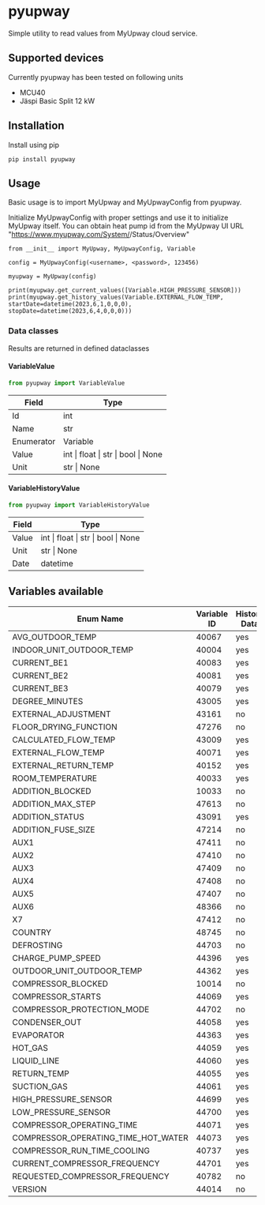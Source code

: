 # pyupway

Simple utility to read values from MyUpway cloud service.

## Supported devices

Currently pyupway has been tested on following units

- MCU40
- Jäspi Basic Split 12 kW

## Installation

Install using pip

```
pip install pyupway
```

## Usage

Basic usage is to import MyUpway and MyUpwayConfig from pyupway.

Initialize MyUpwayConfig with proper settings and use it to initialize MyUpway itself. You can obtain heat pump id from the MyUpway UI URL "https://www.myupway.com/System/<heatpumpId>/Status/Overview"

```
from __init__ import MyUpway, MyUpwayConfig, Variable

config = MyUpwayConfig(<username>, <password>, 123456)

myupway = MyUpway(config)

print(myupway.get_current_values([Variable.HIGH_PRESSURE_SENSOR]))
print(myupway.get_history_values(Variable.EXTERNAL_FLOW_TEMP, startDate=datetime(2023,6,1,0,0,0), stopDate=datetime(2023,6,4,0,0,0)))

```

### Data classes

Results are returned in defined dataclasses

#### VariableValue

```python
from pyupway import VariableValue
```

| Field      | Type                                                |
| ---------- | --------------------------------------------------- |
| Id         | int                                                 |
| Name       | str                                                 |
| Enumerator | Variable                                            |
| Value      | int &#124; float &#124; str &#124; bool &#124; None |
| Unit       | str &#124; None                                     |

#### VariableHistoryValue

```python
from pyupway import VariableHistoryValue
```

| Field | Type                                                |
| ----- | --------------------------------------------------- |
| Value | int &#124; float &#124; str &#124; bool &#124; None |
| Unit  | str &#124; None                                     |
| Date  | datetime                                            |

## Variables available

| Enum Name                           | Variable ID | History Data |
| ----------------------------------- | ----------- | ------------ |
| AVG_OUTDOOR_TEMP                    | 40067       | yes          |
| INDOOR_UNIT_OUTDOOR_TEMP            | 40004       | yes          |
| CURRENT_BE1                         | 40083       | yes          |
| CURRENT_BE2                         | 40081       | yes          |
| CURRENT_BE3                         | 40079       | yes          |
| DEGREE_MINUTES                      | 43005       | yes          |
| EXTERNAL_ADJUSTMENT                 | 43161       | no           |
| FLOOR_DRYING_FUNCTION               | 47276       | no           |
| CALCULATED_FLOW_TEMP                | 43009       | yes          |
| EXTERNAL_FLOW_TEMP                  | 40071       | yes          |
| EXTERNAL_RETURN_TEMP                | 40152       | yes          |
| ROOM_TEMPERATURE                    | 40033       | yes          |
| ADDITION_BLOCKED                    | 10033       | no           |
| ADDITION_MAX_STEP                   | 47613       | no           |
| ADDITION_STATUS                     | 43091       | yes          |
| ADDITION_FUSE_SIZE                  | 47214       | no           |
| AUX1                                | 47411       | no           |
| AUX2                                | 47410       | no           |
| AUX3                                | 47409       | no           |
| AUX4                                | 47408       | no           |
| AUX5                                | 47407       | no           |
| AUX6                                | 48366       | no           |
| X7                                  | 47412       | no           |
| COUNTRY                             | 48745       | no           |
| DEFROSTING                          | 44703       | no           |
| CHARGE_PUMP_SPEED                   | 44396       | yes          |
| OUTDOOR_UNIT_OUTDOOR_TEMP           | 44362       | yes          |
| COMPRESSOR_BLOCKED                  | 10014       | no           |
| COMPRESSOR_STARTS                   | 44069       | yes          |
| COMPRESSOR_PROTECTION_MODE          | 44702       | no           |
| CONDENSER_OUT                       | 44058       | yes          |
| EVAPORATOR                          | 44363       | yes          |
| HOT_GAS                             | 44059       | yes          |
| LIQUID_LINE                         | 44060       | yes          |
| RETURN_TEMP                         | 44055       | yes          |
| SUCTION_GAS                         | 44061       | yes          |
| HIGH_PRESSURE_SENSOR                | 44699       | yes          |
| LOW_PRESSURE_SENSOR                 | 44700       | yes          |
| COMPRESSOR_OPERATING_TIME           | 44071       | yes          |
| COMPRESSOR_OPERATING_TIME_HOT_WATER | 44073       | yes          |
| COMPRESSOR_RUN_TIME_COOLING         | 40737       | yes          |
| CURRENT_COMPRESSOR_FREQUENCY        | 44701       | yes          |
| REQUESTED_COMPRESSOR_FREQUENCY      | 40782       | no           |
| VERSION                             | 44014       | no           |
